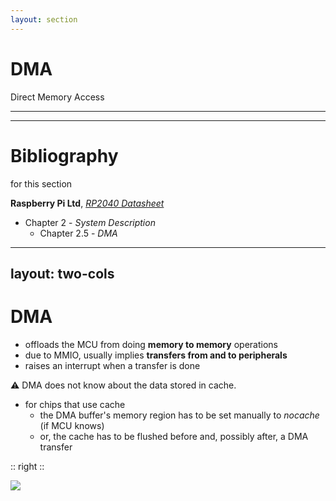 ```yaml
---
layout: section
---
```


# DMA
Direct Memory Access

---
---
# Bibliography
for this section

**Raspberry Pi Ltd**, *[RP2040 Datasheet](https://datasheets.raspberrypi.com/rp2040/rp2040-datasheet.pdf)*
   - Chapter 2 - *System Description*
     - Chapter 2.5 - *DMA*


---
layout: two-cols
---
# DMA

<style>
.two-columns {
    grid-template-columns: 3fr 4fr;
}
</style>

- offloads the MCU from doing **memory to memory** operations
- due to MMIO, usually implies **transfers from and to peripherals**
- raises an interrupt when a transfer is done

<v-click>

⚠️ DMA does not know about the data stored in cache.

</v-click>

<v-click>

- for chips that use cache
  - the DMA buffer's memory region has to be set manually to *nocache* (if MCU knows)
  - or, the cache has to be flushed before and, possibly after, a DMA transfer

</v-click>

:: right ::

<img src="/dma/dma.svg" class="rounded">
